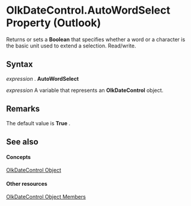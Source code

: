 
# OlkDateControl.AutoWordSelect Property (Outlook)

Returns or sets a  **Boolean** that specifies whether a word or a character is the basic unit used to extend a selection. Read/write.


## Syntax

 _expression_ . **AutoWordSelect**

 _expression_ A variable that represents an **OlkDateControl** object.


## Remarks

The default value is  **True** .


## See also


#### Concepts


[OlkDateControl Object](bd0c6bbe-c348-c748-41fe-0cf7ecebcc1e.md)
#### Other resources


[OlkDateControl Object Members](6bc09aee-2f4e-5042-a653-52c0c09068c5.md)
